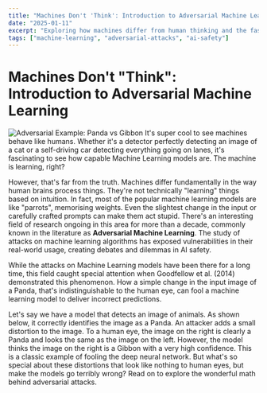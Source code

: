 ```yaml
---
title: "Machines Don't 'Think': Introduction to Adversarial Machine Learning"
date: "2025-01-11"
excerpt: "Exploring how machines differ from human thinking and the fascinating world of adversarial attacks on machine learning models."
tags: ["machine-learning", "adversarial-attacks", "ai-safety"]
---
```


# Machines Don't "Think": Introduction to Adversarial Machine Learning


![Adversarial Example: Panda vs Gibbon](/posts/panda.jpeg)
It's super cool to see machines behave like humans. Whether it's a detector perfectly detecting an image of a cat or a self-driving car detecting everything going on lanes, it's fascinating to see how capable Machine Learning models are. The machine is learning, right? 

However, that's far from the truth. Machines differ fundamentally in the way human brains process things. They're not technically "learning" things based on intuition. In fact, most of the popular machine learning models are like "parrots", memorising weights. Even the slightest change in the input or carefully crafted prompts can make them act stupid. There's an interesting field of research ongoing in this area for more than a decade, commonly known in the literature as **Adversarial Machine Learning**. The study of attacks on machine learning algorithms has exposed vulnerabilities in their real-world usage, creating debates and dilemmas in AI safety.

While the attacks on Machine Learning models have been there for a long time, this field caught special attention when Goodfellow et al. (2014) demonstrated this phenomenon. How a simple change in the input image of a Panda, that's indistinguishable to the human eye, can fool a machine learning model to deliver incorrect predictions.

Let's say we have a model that detects an image of animals. As shown below, it correctly identifies the image as a Panda. An attacker adds a small distortion to the image. To a human eye, the image on the right is clearly a Panda and looks the same as the image on the left. However, the model thinks the image on the right is a Gibbon with a very high confidence. This is a classic example of fooling the deep neural network. But what's so special about these distortions that look like nothing to human eyes, but make the models go terribly wrong? Read on to explore the wonderful math behind adversarial attacks.

